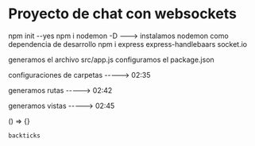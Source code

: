 # Proyecto de chat con websockets

npm init --yes
npm i nodemon -D ---> instalamos nodemon como dependencia de desarrollo
npm i express express-handlebaars socket.io

generamos el archivo src/app.js
configuramos el package.json

configuraciones de carpetas -----> 02:35

generamos rutas -----> 02:42

generamos vistas -----> 02:45



() => {}

`backticks`